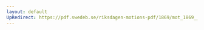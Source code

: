 ```yaml
---
layout: default
UpRedirect: https://pdf.swedeb.se/riksdagen-motions-pdf/1869/mot_1869__ak__00349.pdf
---
```

